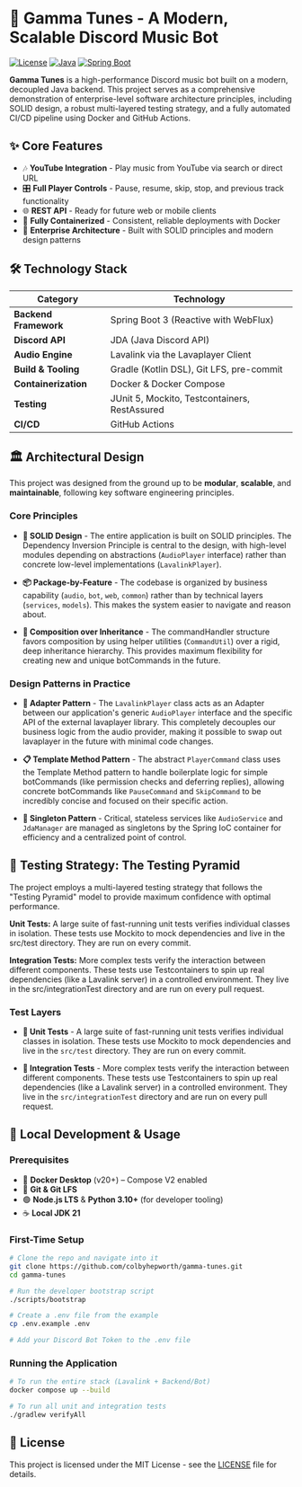 # 🎵 Gamma Tunes - A Modern, Scalable Discord Music Bot

[![License](https://img.shields.io/badge/license-MIT-blue.svg)](LICENSE)
[![Java](https://img.shields.io/badge/Java-21-ED8B00.svg?logo=java&logoColor=white)](https://openjdk.org/projects/jdk/21/)
[![Spring Boot](https://img.shields.io/badge/Spring%20Boot-3.0-6DB33F.svg?logo=spring&logoColor=white)](https://spring.io/projects/spring-boot)

**Gamma Tunes** is a high-performance Discord music bot built on a modern, decoupled Java backend. This project serves as a comprehensive demonstration of enterprise-level software architecture principles, including SOLID design, a robust multi-layered testing strategy, and a fully automated CI/CD pipeline using Docker and GitHub Actions.

## ✨ Core Features

- 🎶 **YouTube Integration** - Play music from YouTube via search or direct URL
- 🎛️ **Full Player Controls** - Pause, resume, skip, stop, and previous track functionality
- 🌐 **REST API** - Ready for future web or mobile clients
- 🐳 **Fully Containerized** - Consistent, reliable deployments with Docker
- 🔧 **Enterprise Architecture** - Built with SOLID principles and modern design patterns

## 🛠️ Technology Stack

| Category | Technology |
|----------|------------|
| **Backend Framework** | Spring Boot 3 (Reactive with WebFlux) |
| **Discord API** | JDA (Java Discord API) |
| **Audio Engine** | Lavalink via the Lavaplayer Client |
| **Build & Tooling** | Gradle (Kotlin DSL), Git LFS, pre-commit |
| **Containerization** | Docker & Docker Compose |
| **Testing** | JUnit 5, Mockito, Testcontainers, RestAssured |
| **CI/CD** | GitHub Actions |

## 🏛️ Architectural Design

This project was designed from the ground up to be **modular**, **scalable**, and **maintainable**, following key software engineering principles.

### Core Principles

- **🎯 SOLID Design** - The entire application is built on SOLID principles. The Dependency Inversion Principle is central to the design, with high-level modules depending on abstractions (`AudioPlayer` interface) rather than concrete low-level implementations (`LavalinkPlayer`).

- **📦 Package-by-Feature** - The codebase is organized by business capability (`audio`, `bot`, `web`, `common`) rather than by technical layers (`services`, `models`). This makes the system easier to navigate and reason about.

- **🔧 Composition over Inheritance** - The commandHandler structure favors composition by using helper utilities (`CommandUtil`) over a rigid, deep inheritance hierarchy. This provides maximum flexibility for creating new and unique botCommands in the future.

### Design Patterns in Practice

- **🔌 Adapter Pattern** - The `LavalinkPlayer` class acts as an Adapter between our application's generic `AudioPlayer` interface and the specific API of the external lavaplayer library. This completely decouples our business logic from the audio provider, making it possible to swap out lavaplayer in the future with minimal code changes.

- **📋 Template Method Pattern** - The abstract `PlayerCommand` class uses the Template Method pattern to handle boilerplate logic for simple botCommands (like permission checks and deferring replies), allowing concrete botCommands like `PauseCommand` and `SkipCommand` to be incredibly concise and focused on their specific action.

- **🎯 Singleton Pattern** - Critical, stateless services like `AudioService` and `JdaManager` are managed as singletons by the Spring IoC container for efficiency and a centralized point of control.

## 🧪 Testing Strategy: The Testing Pyramid
The project employs a multi-layered testing strategy that follows the "Testing Pyramid" model to provide maximum confidence with optimal performance.

**Unit Tests:** A large suite of fast-running unit tests verifies individual classes in isolation. These tests use Mockito to mock dependencies and live in the src/test directory. They are run on every commit.

**Integration Tests:** More complex tests verify the interaction between different components. These tests use Testcontainers to spin up real dependencies (like a Lavalink server) in a controlled environment. They live in the src/integrationTest directory and are run on every pull request.

### Test Layers

- **🔬 Unit Tests** - A large suite of fast-running unit tests verifies individual classes in isolation. These tests use Mockito to mock dependencies and live in the `src/test` directory. They are run on every commit.

- **🔗 Integration Tests** - More complex tests verify the interaction between different components. These tests use Testcontainers to spin up real dependencies (like a Lavalink server) in a controlled environment. They live in the `src/integrationTest` directory and are run on every pull request.


## 🚀 Local Development & Usage

### Prerequisites

- 🐳 **Docker Desktop** (v20+) – Compose V2 enabled
- 🔧 **Git & Git LFS**
- 🟢 **Node.js LTS** & **Python 3.10+** (for developer tooling)
- ☕ **Local JDK 21**

### First-Time Setup

```bash
# Clone the repo and navigate into it
git clone https://github.com/colbyhepworth/gamma-tunes.git
cd gamma-tunes

# Run the developer bootstrap script
./scripts/bootstrap

# Create a .env file from the example
cp .env.example .env

# Add your Discord Bot Token to the .env file
```

### Running the Application

```bash
# To run the entire stack (Lavalink + Backend/Bot)
docker compose up --build

# To run all unit and integration tests
./gradlew verifyAll
```

## 📄 License

This project is licensed under the MIT License - see the [LICENSE](LICENSE) file for details.
